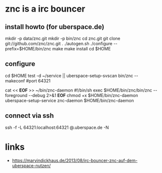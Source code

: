 # znc is a irc bouncer

## install howto (for uberspace.de)

mkdir -p data/znc.git
mkdir -p bin/znc
cd znc.git
git clone git://github.com/znc/znc.git .
./autogen.sh
./configure --prefix=$HOME/bin/znc
make
make install
cd $HOME

## configure

cd $HOME
test -d ~/service || uberspace-setup-svscan
bin/znc --makeconf
#port 64321

cat << __EOF__ >> ~/bin/znc-daemon
#!/bin/sh
exec $HOME/bin/znc/bin/znc --foreground --debug 2>&1
__EOF__
chmod +x $HOME/bin/znc-daemon
uberspace-setup-service znc-daemon $HOME/bin/znc-daemon

## connect via ssh

ssh -f -L 64321:localhost:64321 <username>@<server>.uberspace.de -N

# links

* https://marvindickhaus.de/2013/08/irc-bouncer-znc-auf-dem-uberspace-nutzen/
